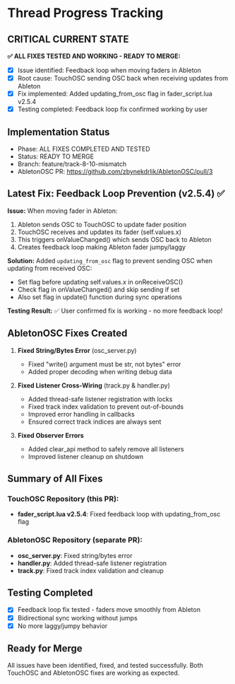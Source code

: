 # Thread Progress Tracking

## CRITICAL CURRENT STATE
**✅ ALL FIXES TESTED AND WORKING - READY TO MERGE:**
- [x] Issue identified: Feedback loop when moving faders in Ableton
- [x] Root cause: TouchOSC sending OSC back when receiving updates from Ableton
- [x] Fix implemented: Added updating_from_osc flag in fader_script.lua v2.5.4
- [x] Testing completed: Feedback loop fix confirmed working by user

## Implementation Status
- Phase: ALL FIXES COMPLETED AND TESTED
- Status: READY TO MERGE
- Branch: feature/track-8-10-mismatch
- AbletonOSC PR: https://github.com/zbynekdrlik/AbletonOSC/pull/3

## Latest Fix: Feedback Loop Prevention (v2.5.4) ✅
**Issue:** When moving fader in Ableton:
1. Ableton sends OSC to TouchOSC to update fader position
2. TouchOSC receives and updates its fader (self.values.x)
3. This triggers onValueChanged() which sends OSC back to Ableton
4. Creates feedback loop making Ableton fader jumpy/laggy

**Solution:** Added `updating_from_osc` flag to prevent sending OSC when updating from received OSC:
- Set flag before updating self.values.x in onReceiveOSC()
- Check flag in onValueChanged() and skip sending if set
- Also set flag in update() function during sync operations

**Testing Result:** ✅ User confirmed fix is working - no more feedback loop!

## AbletonOSC Fixes Created
1. **Fixed String/Bytes Error** (osc_server.py)
   - Fixed "write() argument must be str, not bytes" error
   - Added proper decoding when writing debug data

2. **Fixed Listener Cross-Wiring** (track.py & handler.py)
   - Added thread-safe listener registration with locks
   - Fixed track index validation to prevent out-of-bounds
   - Improved error handling in callbacks  
   - Ensured correct track indices are always sent

3. **Fixed Observer Errors**
   - Added clear_api method to safely remove all listeners
   - Improved listener cleanup on shutdown

## Summary of All Fixes
### TouchOSC Repository (this PR):
- **fader_script.lua v2.5.4**: Fixed feedback loop with updating_from_osc flag

### AbletonOSC Repository (separate PR):
- **osc_server.py**: Fixed string/bytes error
- **handler.py**: Added thread-safe listener registration
- **track.py**: Fixed track index validation and cleanup

## Testing Completed
- [x] Feedback loop fix tested - faders move smoothly from Ableton
- [x] Bidirectional sync working without jumps
- [x] No more laggy/jumpy behavior

## Ready for Merge
All issues have been identified, fixed, and tested successfully. Both TouchOSC and AbletonOSC fixes are working as expected.